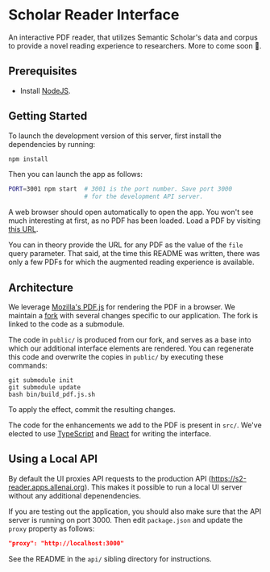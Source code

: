 # Scholar Reader Interface

An interactive PDF reader, that utilizes Semantic Scholar's
data and corpus to provide a novel reading experience to
researchers. More to come soon 🎉.

## Prerequisites

* Install [NodeJS](https://nodejs.org/en/).

## Getting Started

To launch the development version of this server, first
install the dependencies by running:

```bash
npm install
```

Then you can launch the app as follows:

```bash
PORT=3001 npm start  # 3001 is the port number. Save port 3000
                     # for the development API server.
```

A web browser should open automatically to open the app. You
won't see much interesting at first, as no PDF has been
loaded. Load a PDF by visiting [this URL](http://localhost:3001/?file=https://arxiv.org/pdf/0801.4750.pdf).

You can in theory provide the URL for any PDF as the value
of the `file` query parameter. That said, at the time this
README was written, there was only a few PDFs for which the
augmented reading experience is available.

## Architecture

We leverage [Mozilla's PDF.js](https://mozilla.github.io/pdf.js/)
for rendering the PDF in a browser. We maintain a [fork](https://github.com/allenai/scholar-reader-pdfjs)
with several changes specific to our application.  The fork is
linked to the code as a submodule.

The code in `public/` is produced from our fork, and serves
as a base into which our additional interface elements are
rendered. You can regenerate this code and overwrite the copies
in `public/` by executing these commands:

```
git submodule init
git submodule update
bash bin/build_pdf.js.sh
```

To apply the effect, commit the resulting changes.

The code for the enhancements we add to the PDF is present in
`src/`. We've elected to use [TypeScript](https://www.typescriptlang.org)
and [React](https://reactjs.org/) for writing the interface.

## Using a Local API

By default the UI proxies API requests to the production
API (https://s2-reader.apps.allenai.org). This makes it possible
to run a local UI server without any additional depenendencies.

If you are testing out the application, you should also make
sure that the API server is running on port 3000. Then edit
`package.json` and update the `proxy` property as follows:

```json
"proxy": "http://localhost:3000"
```

See the README in the `api/` sibling directory for instructions.
